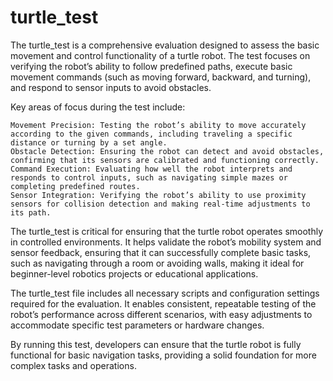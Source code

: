 # turtle_test
The turtle_test is a comprehensive evaluation designed to assess the basic movement and control functionality of a turtle robot. The test focuses on verifying the robot’s ability to follow predefined paths, execute basic movement commands (such as moving forward, backward, and turning), and respond to sensor inputs to avoid obstacles.

Key areas of focus during the test include:

    Movement Precision: Testing the robot’s ability to move accurately according to the given commands, including traveling a specific distance or turning by a set angle.
    Obstacle Detection: Ensuring the robot can detect and avoid obstacles, confirming that its sensors are calibrated and functioning correctly.
    Command Execution: Evaluating how well the robot interprets and responds to control inputs, such as navigating simple mazes or completing predefined routes.
    Sensor Integration: Verifying the robot’s ability to use proximity sensors for collision detection and making real-time adjustments to its path.

The turtle_test is critical for ensuring that the turtle robot operates smoothly in controlled environments. It helps validate the robot’s mobility system and sensor feedback, ensuring that it can successfully complete basic tasks, such as navigating through a room or avoiding walls, making it ideal for beginner-level robotics projects or educational applications.

The turtle_test file includes all necessary scripts and configuration settings required for the evaluation. It enables consistent, repeatable testing of the robot’s performance across different scenarios, with easy adjustments to accommodate specific test parameters or hardware changes.

By running this test, developers can ensure that the turtle robot is fully functional for basic navigation tasks, providing a solid foundation for more complex tasks and operations.
